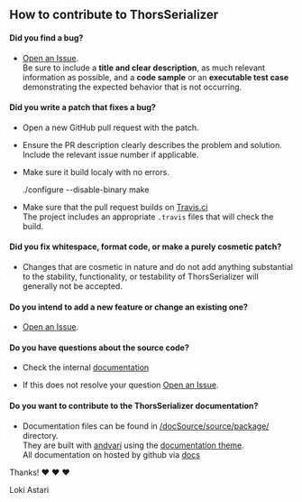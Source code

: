 ## How to contribute to ThorsSerializer

#### **Did you find a bug?**

* [Open an Issue](https://github.com/Loki-Astari/ThorsSerializer/issues/new).  
Be sure to include a **title and clear description**, as much relevant information as possible, and a **code sample** or an **executable test case** demonstrating the expected behavior that is not occurring.

#### **Did you write a patch that fixes a bug?**

* Open a new GitHub pull request with the patch.

* Ensure the PR description clearly describes the problem and solution. Include the relevant issue number if applicable.

* Make sure it build localy with no errors.

    ./configure --disable-binary
    make

* Make sure that the pull request builds on [Travis.ci](https://travis-ci.org/)  
The project includes an appropriate `.travis` files that will check the build.

#### **Did you fix whitespace, format code, or make a purely cosmetic patch?**

* Changes that are cosmetic in nature and do not add anything substantial to the stability, functionality, or testability of ThorsSerializer will generally not be accepted.

#### **Do you intend to add a new feature or change an existing one?**

* [Open an Issue](https://github.com/Loki-Astari/ThorsSerializer/issues/new).

#### **Do you have questions about the source code?**

* Check the internal [documentation](https://lokiastari.com/ThorsSerializer/)

* If this does not resolve your question [Open an Issue](https://github.com/Loki-Astari/ThorsSerializer/issues/new).

#### **Do you want to contribute to the ThorsSerializer documentation?**

* Documentation files can be found in [/docSource/source/package/](https://github.com/Loki-Astari/ThorsSerializer/tree/master/docSource/source/package) directory.  
They are built with [andvari](https://github.com/Loki-Astari/andvari) using the [documentation theme](https://github.com/Loki-Astari/andvari-theme-documentation).  
All documentation on hosted by github via [docs](https://lokiastari.com/ThorsSerializer/)


Thanks! :heart: :heart: :heart:

Loki Astari
